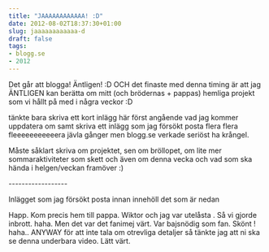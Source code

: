 ```yaml
---
title: "JAAAAAAAAAAAA! :D"
date: 2012-08-02T18:37:30+01:00
slug: jaaaaaaaaaaaa-d
draft: false
tags:
- blogg.se
- 2012
---
```

Det går att blogga! Äntligen! :D OCH det finaste med denna timing är att jag ÄNTLIGEN kan berätta om mitt (och brödernas + pappas) hemliga projekt som vi hållt på med i några veckor :D

tänkte bara skriva ett kort inlägg här först angående vad jag kommer uppdatera om samt skriva ett inlägg som jag försökt posta flera flera fleeeeeeeeeeera jävla gånger men blogg.se verkade seriöst ha krångel.

Måste såklart skriva om projektet, sen om bröllopet, om lite mer sommaraktiviteter som skett och även om denna vecka och vad som ska hända i helgen/veckan framöver :)

\------------------

Inlägget som jag försökt posta innan innehöll det som är nedan

Happ. Kom precis hem till pappa. Wiktor och jag var utelåsta . Så vi gjorde inbrott. haha. Men det var det fanimej värt. Var bajsnödig som fan. Skönt ! haha.. ANYWAY för att inte tala om otrevliga detaljer så tänkte jag att ni ska se denna underbara video. Lätt värt.